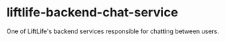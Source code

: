 # liftlife-backend-chat-service
One of LiftLife's backend services responsible for chatting between users.
